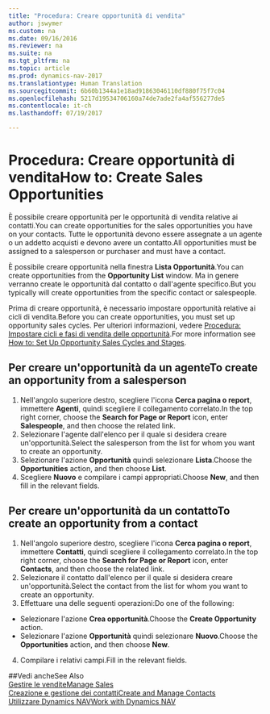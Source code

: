 ```yaml
---
title: "Procedura: Creare opportunità di vendita"
author: jswymer
ms.custom: na
ms.date: 09/16/2016
ms.reviewer: na
ms.suite: na
ms.tgt_pltfrm: na
ms.topic: article
ms.prod: dynamics-nav-2017
ms.translationtype: Human Translation
ms.sourcegitcommit: 6b60b1344a1e18ad91863046110df880f75f7c04
ms.openlocfilehash: 5217d19534706160a74de7ade2fa4af556277de5
ms.contentlocale: it-ch
ms.lasthandoff: 07/19/2017

---
```

# <a name="how-to-create-sales-opportunities"></a><span data-ttu-id="0a638-102">Procedura: Creare opportunità di vendita</span><span class="sxs-lookup"><span data-stu-id="0a638-102">How to: Create Sales Opportunities</span></span>
<span data-ttu-id="0a638-103">È possibile creare opportunità per le opportunità di vendita relative ai contatti.</span><span class="sxs-lookup"><span data-stu-id="0a638-103">You can create opportunities for the sales opportunities you have on your contacts.</span></span> <span data-ttu-id="0a638-104">Tutte le opportunità devono essere assegnate a un agente o un addetto acquisti e devono avere un contatto.</span><span class="sxs-lookup"><span data-stu-id="0a638-104">All opportunities must be assigned to a salesperson or purchaser and must have a contact.</span></span>

<span data-ttu-id="0a638-105">È possibile creare opportunità nella finestra **Lista Opportunità**.</span><span class="sxs-lookup"><span data-stu-id="0a638-105">You can create opportunities from the **Opportunity List** window.</span></span> <span data-ttu-id="0a638-106">Ma in genere verranno create le opportunità dal contatto o dall'agente specifico.</span><span class="sxs-lookup"><span data-stu-id="0a638-106">But you typically will create opportunities from the specific contact or salespeople.</span></span>

<span data-ttu-id="0a638-107">Prima di creare opportunità, è necessario impostare opportunità relative ai cicli di vendita.</span><span class="sxs-lookup"><span data-stu-id="0a638-107">Before you can create opportunities, you must set up opportunity sales cycles.</span></span> <span data-ttu-id="0a638-108">Per ulteriori informazioni, vedere [Procedura: Impostare cicli e fasi di vendita delle opportunità](marketing-how-setup-opportunity-sales-cycles-stages.md).</span><span class="sxs-lookup"><span data-stu-id="0a638-108">For more information see [How to: Set Up Opportunity Sales Cycles and Stages](marketing-how-setup-opportunity-sales-cycles-stages.md).</span></span>

## <a name="to-create-an-opportunity-from-a-salesperson"></a><span data-ttu-id="0a638-109">Per creare un'opportunità da un agente</span><span class="sxs-lookup"><span data-stu-id="0a638-109">To create an opportunity from a salesperson</span></span>
1. <span data-ttu-id="0a638-110">Nell'angolo superiore destro, scegliere l'icona **Cerca pagina o report**, immettere **Agenti**, quindi scegliere il collegamento correlato.</span><span class="sxs-lookup"><span data-stu-id="0a638-110">In the top right corner, choose the **Search for Page or Report** icon, enter **Salespeople**, and then choose the related link.</span></span>
2. <span data-ttu-id="0a638-111">Selezionare l'agente dall'elenco per il quale si desidera creare un'opportunità.</span><span class="sxs-lookup"><span data-stu-id="0a638-111">Select the salesperson from the list for whom you want to create an opportunity.</span></span>
3. <span data-ttu-id="0a638-112">Selezionare l'azione **Opportunità** quindi selezionare **Lista**.</span><span class="sxs-lookup"><span data-stu-id="0a638-112">Choose the **Opportunities** action, and then choose **List**.</span></span>
4. <span data-ttu-id="0a638-113">Scegliere **Nuovo** e compilare i campi appropriati.</span><span class="sxs-lookup"><span data-stu-id="0a638-113">Choose **New**, and then fill in the relevant fields.</span></span>  

<!-- taken out for OPS -->
<!-- [AZURE.INCLUDE [tooltip-note](../includes/tooltip-note.md)] -->

## <a name="to-create-an-opportunity-from-a-contact"></a><span data-ttu-id="0a638-114">Per creare un'opportunità da un contatto</span><span class="sxs-lookup"><span data-stu-id="0a638-114">To create an opportunity from a contact</span></span>
1. <span data-ttu-id="0a638-115">Nell'angolo superiore destro, scegliere l'icona **Cerca pagina o report**, immettere **Contatti**, quindi scegliere il collegamento correlato.</span><span class="sxs-lookup"><span data-stu-id="0a638-115">In the top right corner, choose the **Search for Page or Report** icon, enter **Contacts**, and then choose the related link.</span></span>
2. <span data-ttu-id="0a638-116">Selezionare il contatto dall'elenco per il quale si desidera creare un'opportunità.</span><span class="sxs-lookup"><span data-stu-id="0a638-116">Select the contact from the list for whom you want to create an opportunity.</span></span>
3. <span data-ttu-id="0a638-117">Effettuare una delle seguenti operazioni:</span><span class="sxs-lookup"><span data-stu-id="0a638-117">Do one of the following:</span></span>
  * <span data-ttu-id="0a638-118">Selezionare l'azione **Crea opportunità**.</span><span class="sxs-lookup"><span data-stu-id="0a638-118">Choose the **Create Opportunity** action.</span></span>
  * <span data-ttu-id="0a638-119">Selezionare l'azione **Opportunità** quindi selezionare **Nuovo**.</span><span class="sxs-lookup"><span data-stu-id="0a638-119">Choose the  **Opportunities** action, and then choose **New**.</span></span>
4. <span data-ttu-id="0a638-120">Compilare i relativi campi.</span><span class="sxs-lookup"><span data-stu-id="0a638-120">Fill in the relevant fields.</span></span>

##<a name="see-also"></a><span data-ttu-id="0a638-121">Vedi anche</span><span class="sxs-lookup"><span data-stu-id="0a638-121">See Also</span></span>  
[<span data-ttu-id="0a638-122">Gestire le vendite</span><span class="sxs-lookup"><span data-stu-id="0a638-122">Manage Sales</span></span>](sales-manage-sales.md)  
[<span data-ttu-id="0a638-123">Creazione e gestione dei contatti</span><span class="sxs-lookup"><span data-stu-id="0a638-123">Create and Manage Contacts</span></span>](marketing-contacts.md)  
[<span data-ttu-id="0a638-124">Utilizzare Dynamics NAV</span><span class="sxs-lookup"><span data-stu-id="0a638-124">Work with Dynamics NAV</span></span>](ui-work-product.md)

